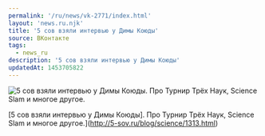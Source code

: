 ```yaml
---
permalink: '/ru/news/vk-2771/index.html'
layout: 'news.ru.njk'
title: '5 сов взяли интервью у Димы Коюды'
source: ВКонтакте
tags:
  - news_ru
description: '5 сов взяли интервью у Димы Коюды'
updatedAt: 1453705822
---
```

![5 сов взяли интервью у Димы Коюды. Про Турнир Трёх Наук, Science Slam и многое другое.](https://sun9-2.userapi.com/c630921/v630921311/1493f/0CCF_zbAbvM.jpg)

[5 сов взяли интервью у Димы Коюды]. Про Турнир Трёх Наук, Science Slam и многое другое.](http://5-sov.ru/blog/science/1313.html)
